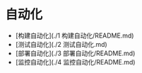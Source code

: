 # 自动化

* [构建自动化](./1 构建自动化/README.md)
* [测试自动化](./2 测试自动化.md)
* [部署自动化](./3 部署自动化/README.md)
* [监控自动化](./4 监控自动化/README.md)